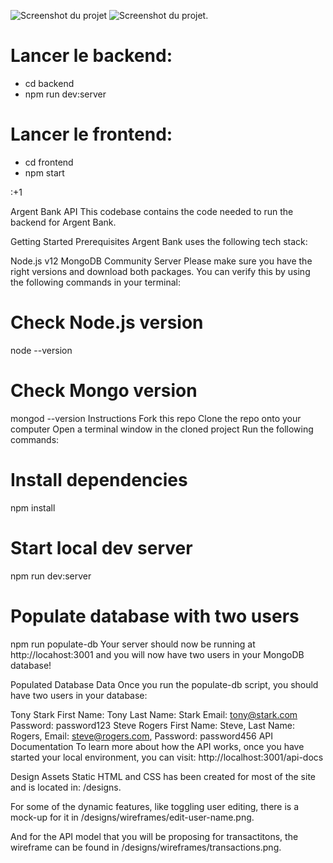 ![Screenshot du projet]([/frontend/assets/img/argentBankLogo.webp](https://raw.githubusercontent.com/franckick0909/Projet-Argent-bank/main/frontend/src/assets/img/argentBankLogo.webp))
![Screenshot du projet.]([https://raw.githubusercontent.com/franckick0909/Projet-Argent-bank/main/frontend/src/assets/img/argentBankLogo.webp])

# Lancer le backend:
- cd backend
- npm run dev:server

# Lancer le frontend:
- cd frontend
- npm start

:+1


Argent Bank API
This codebase contains the code needed to run the backend for Argent Bank.

Getting Started
Prerequisites
Argent Bank uses the following tech stack:

Node.js v12
MongoDB Community Server
Please make sure you have the right versions and download both packages. You can verify this by using the following commands in your terminal:

# Check Node.js version
node --version

# Check Mongo version
mongod --version
Instructions
Fork this repo
Clone the repo onto your computer
Open a terminal window in the cloned project
Run the following commands:
# Install dependencies
npm install

# Start local dev server
npm run dev:server

# Populate database with two users
npm run populate-db
Your server should now be running at http://locahost:3001 and you will now have two users in your MongoDB database!

Populated Database Data
Once you run the populate-db script, you should have two users in your database:

Tony Stark
First Name: Tony
Last Name: Stark
Email: tony@stark.com
Password: password123
Steve Rogers
First Name: Steve,
Last Name: Rogers,
Email: steve@rogers.com,
Password: password456
API Documentation
To learn more about how the API works, once you have started your local environment, you can visit: http://localhost:3001/api-docs

Design Assets
Static HTML and CSS has been created for most of the site and is located in: /designs.

For some of the dynamic features, like toggling user editing, there is a mock-up for it in /designs/wireframes/edit-user-name.png.

And for the API model that you will be proposing for transactitons, the wireframe can be found in /designs/wireframes/transactions.png.
